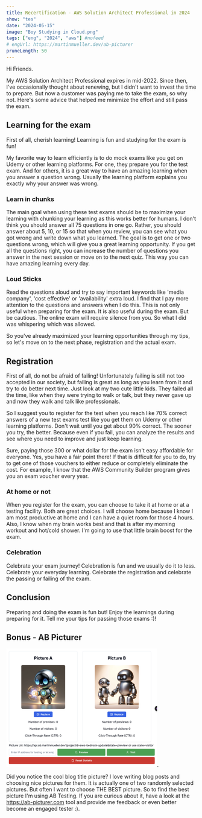 ```yaml
---
title: Recertification - AWS Solution Architect Professional in 2024
show: "tes"
date: "2024-05-15"
image: "Boy Studying in Cloud.png"
tags: ["eng", "2024", "aws"] #nofeed
# engUrl: https://martinmueller.dev/ab-picturer
pruneLength: 50
---
```


Hi Friends.

My AWS Solution Architect Professional expires in mid-2022. Since then, I've occasionally thought about renewing, but I didn't want to invest the time to prepare. But now a customer was paying me to take the exam, so why not. Here's some advice that helped me minimize the effort and still pass the exam.

## Learning for the exam

First of all, cherish learning! Learning is fun and studying for the exam is fun!

My favorite way to learn efficiently is to do mock exams like you get on Udemy or other learning platforms. For one, they prepare you for the test exam. And for others, it is a great way to have an amazing learning when you answer a question wrong. Usually the learning platform explains you exactly why your answer was wrong.

### Learn in chunks

The main goal when using these test exams should be to maximize your learning with chunking your learning as this works better for humans. I don't think you should answer all 75 questions in one go. Rather, you should answer about 5, 10, or 15 so that when you review, you can see what you got wrong and write down what you learned. The goal is to get one or two questions wrong, which will give you a great learning opportunity. If you get all the questions right, you can increase the number of questions you answer in the next session or move on to the next quiz. This way you can have amazing learning every day.

### Loud Sticks

Read the questions aloud and try to say important keywords like 'media company', 'cost effective' or 'availability' extra loud. I find that I pay more attention to the questions and answers when I do this. This is not only useful when preparing for the exam. It is also useful during the exam. But be cautious. The online exam will require silence from you. So what I did was whispering which was allowed.

So you've already maximized your learning opportunities through my tips, so let's move on to the next phase, registration and the actual exam.

## Registration

First of all, do not be afraid of failing! Unfortunately failing is still not too accepted in our society, but failing is great as long as you learn from it and try to do better next time. Just look at my two cute little kids. They failed all the time, like when they were trying to walk or talk, but they never gave up and now they walk and talk like professionals.

So I suggest you to register for the test when you reach like 70% correct answers of a new test exams test like you get them on Udemy or other learning platforms. Don't wait until you get about 90% correct. The sooner you try, the better. Because even if you fail, you can analyze the results and see where you need to improve and just keep learning.

Sure, paying those 300 or what dollar for the exam isn't easy affordable for everyone. Yes, you have a fair point there! If that is difficult for you to do, try to get one of those vouchers to either reduce or completely eliminate the cost. For example, I know that the AWS Community Builder program gives you an exam voucher every year.

### At home or not

When you register for the exam, you can choose to take it at home or at a testing facility. Both are great choices. I will choose home because I know I am most productive at home and I can have a quiet room for those 4 hours. Also, I know when my brain works best and that is after my morning workout and hot/cold shower. I'm going to use that little brain boost for the exam.

### Celebration

Celebrate your exam journey! Celebration is fun and we usually do it to less. Celebrate your everyday learning. Celebrate the registration and celebrate the passing or failing of the exam.

## Conclusion

Preparing and doing the exam is fun but! Enjoy the learnings during preparing for it. Tell me your tips for passing those exams :)!

## Bonus - AB Picturer

<img src="https://github.com/mmuller88/mmblog/raw/master/content/aws-bedrock-update/ab-picturer.png" alt="drawing" width="400"/>.

Did you notice the cool blog title picture? I love writing blog posts and choosing nice pictures for them. It is actually one of two randomly selected pictures. But often I want to choose THE BEST picture. So to find the best picture I'm using AB Testing. If you are curious about it, have a look at the <https://ab-picturer.com> tool and provide me feedback or even better become an engaged tester :).
